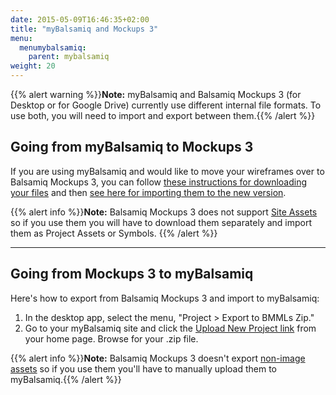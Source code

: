 ```yaml
---
date: 2015-05-09T16:46:35+02:00
title: "myBalsamiq and Mockups 3"
menu:
  menumybalsamiq:
    parent: mybalsamiq
weight: 20
---
```


{{% alert warning %}}**Note:** myBalsamiq and Balsamiq Mockups 3 (for Desktop or for Google Drive) currently use different internal file formats. To use both, you will need to import and export between them.{{% /alert %}}

## Going from myBalsamiq to Mockups 3

If you are using myBalsamiq and would like to move your wireframes over to Balsamiq Mockups 3, you can follow [these instructions for downloading your files](http://support.balsamiq.com/customer/portal/articles/232919#downloading) and then [see here for importing them to the new version](http://support.balsamiq.com/customer/portal/articles/1895737#importingbmml).

{{% alert info %}}**Note:** Balsamiq Mockups 3 does not support [Site Assets](http://support.balsamiq.com/customer/portal/articles/112403) so if you use them you will have to download them separately and import them as Project Assets or Symbols.
{{% /alert %}}

* * *

## Going from Mockups 3 to myBalsamiq

Here's how to export from Balsamiq Mockups 3 and import to myBalsamiq:

1.  In the desktop app, select the menu, "Project > Export to BMMLs Zip."
2.  Go to your myBalsamiq site and click the [Upload New Project link](http://support.balsamiq.com/customer/portal/articles/112399#upload) from your home page. Browse for your .zip file.

{{% alert info %}}**Note:** Balsamiq Mockups 3 doesn't export [non-image assets](http://support.balsamiq.com/customer/portal/articles/110401#nonimageassets) so if you use them you'll have to manually upload them to myBalsamiq.{{% /alert %}}